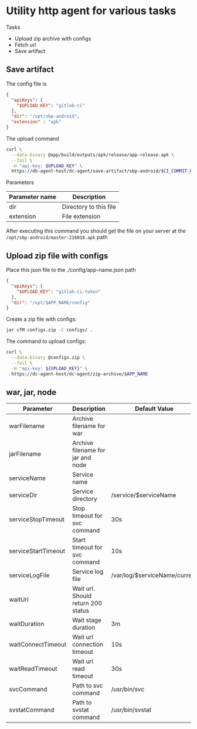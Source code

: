 # Utility http agent for various tasks

Tasks
* Upload zip archive with configs
* Fetch url
* Save artifact

## Save artifact

The config file is

```json
{
  "apiKeys": {
    "$UPLOAD_KEY": "gitlab-ci"
  },
  "dir": "/opt/sbp-android",
  "extension" : "apk"
}
```

The upload command
```sh
curl \
  --data-binary @app/build/outputs/apk/release/app-release.apk \
  --fail \
  -H "api-key: $UPLOAD_KEY" \
  https://db-agent-host/dc-agent/save-artifact/sbp-android/$CI_COMMIT_REF_NAME-$CI_JOB_ID'
```
Parameters

| Parameter name | Description            |
| -------------- | ---------------------- |
| dir            | Directory to this file |
| extension      | File extension         |

After executing this command you should get the file on your server at the ```/opt/sbp-android/master-216018.apk``` path

## Upload zip file with configs

Place this json file to the ./config/app-name.json path

```json
{
  "apiKeys": {
    "$UPLOAD_KEY": "gitlab-ci-token"
  },
  "dir": "/opt/$APP_NAME/config"
}
```

Create a zip file with configs:
```sh
jar cfM configs.zip -C configs/ .
```

The command to upload configs:

```sh
curl \
  --data-binary @configs.zip \
  --fail \
  -H "api-key: ${UPLOAD_KEY}" \
  https://dc-agent-host/dc-agent/zip-archive/$APP_NAME
```

## war, jar, node

| Parameter           | Description                        | Default Value                 |
| ------------------- | ---------------------------------- | ----------------------------- |
| warFilename         | Archive filename for war           |                               |
| jarFilename         | Archive filename for jar and node  |                               |
| serviceName         | Service name                       |                               |
| serviceDir          | Service directory                  | /service/$serviceName         |
| serviceStopTimeout  | Stop timeout for svc command       | 30s                           |
| serviceStartTimeout | Start timeout for svc command      | 10s                           |
| serviceLogFile      | Service log file                   | /var/log/$serviceName/current |
| waitUrl             | Wait url. Should return 200 status |                               |
| waitDuration        | Wait stage duration                | 3m                            |
| waitConnectTimeout  | Wait url connection timeout        | 10s                           |
| waitReadTimeout     | Wait url read timeout              | 30s                           |
| svcCommand          | Path to svc command                | /usr/bin/svc                  |
| svstatCommand       | Path to svstat command             | /usr/bin/svstat               |

